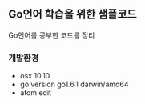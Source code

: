 ## Go언어 학습을 위한 샘플코드
Go언어를 공부한 코드를 정리

### 개발환경

+ osx 10.10
+ go version go1.6.1 darwin/amd64
+ atom edit

 
